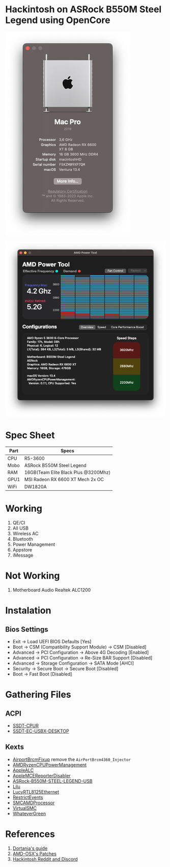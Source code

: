 # Hackintosh on ASRock B550M Steel Legend using OpenCore
![Opening](Screenshots/Screenshot1.png)

![AMDPowerGadget](Screenshots/Screenshot2.png)
# Spec Sheet
| Part        | Specs                               |
|-------------|-------------------------------------|
| CPU         | R5-3600                             |
| Mobo        | ASRock B550M Steel Legend           |
| RAM         | 16GB(Team Elite Black Plus @3200Mhz)|
| GPU1        | MSI Radeon RX 6600 XT Mech 2x OC    |
| WiFi        | DW1820A                             |

# Working
1. QE/CI
2. All USB
3. Wireless AC
4. Bluetooth
5. Power Management
6. Appstore
7. iMessage

# Not Working 
1. Motherboard Audio Realtek ALC1200

# Instalation
## Bios Settings
* Exit → Load UEFI BIOS Defaults [Yes]
* Boot → CSM (Compatibility Support Module) → CSM [Disabled]
* Advanced → PCI Configuration → Above 4G Decoding [Enabled]
* Advanced → PCI Configuration → Re-Size BAR Support [Disabled]
* Advanced → Storage Configuration → SATA Mode [AHCI]
* Security → Secure Boot → Secure Boot [Disabled]
* Boot → Fast Boot [Disabled]

# Gathering Files
## ACPI
- [SSDT-CPUR](https://github.com/dortania/Getting-Started-With-ACPI/blob/master/extra-files/compiled/SSDT-CPUR.aml)
- [SSDT-EC-USBX-DESKTOP](https://github.com/dortania/Getting-Started-With-ACPI/blob/master/extra-files/compiled/SSDT-EC-USBX-DESKTOP.aml)

## Kexts
- [AirportBrcmFixup](https://github.com/acidanthera/AirportBrcmFixup) remove the `AirPortBrcm4360_Injector`
- [AMDRyzenCPUPowerManagement](https://github.com/trulyspinach/SMCAMDProcessor)
- [AppleALC](https://github.com/acidanthera/AppleALC)
- [AppleMCEReporterDisabler](https://github.com/acidanthera/bugtracker/files/3703498/AppleMCEReporterDisabler.kext.zip)
- [ASRock-B550M-STEEL-LEGEND-USB](https://github.com/teimor/OpenCore_ASRock-B550M_RX6800XT/tree/main/USB%20Kexts/iMacPro1%2C1)
- [Lilu](https://github.com/acidanthera/Lilu)
- [LucyRTL8125Ethernet](https://github.com/Mieze/LucyRTL8125Ethernet)
- [RestrictEvents](https://github.com/acidanthera/RestrictEvents)
- [SMCAMDProcessor](https://github.com/trulyspinach/SMCAMDProcessor)
- [VirtualSMC](https://github.com/acidanthera/VirtualSMC)
- [WhateverGreen](https://github.com/acidanthera/WhateverGreen)
# References
1. [Dortania's guide](https://github.com/dortania/vanilla-laptop-guide)
2. [AMD-OSX's Patches](https://github.com/AMD-OSX/AMD_Vanilla)
3. [Hackintosh Reddit and Discord](https://reddit.com/r/hackintosh)
